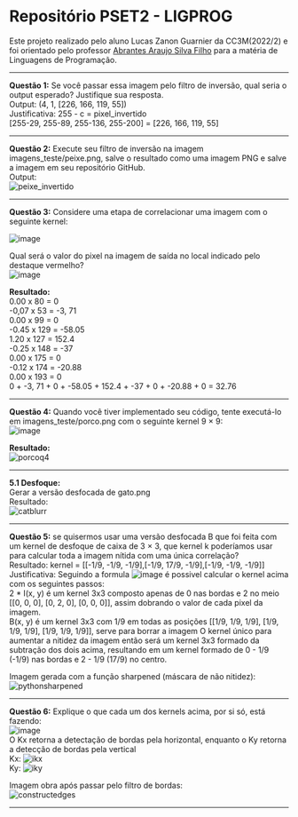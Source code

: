# Repositório PSET2 - LIGPROG

Este projeto realizado pelo aluno Lucas Zanon Guarnier da CC3M(2022/2) e foi orientado pelo professor [Abrantes Araujo Silva Filho](https://github.com/abrantesasf)  para a matéria de Linguagens de Programação.

---
**Questão 1:** Se você passar essa imagem pelo filtro de inversão, qual seria o output esperado? Justifique sua resposta.  
Output: (4, 1, [226, 166, 119, 55])  
Justificativa: 255 - c = pixel_invertido  
[255-29, 255-89, 255-136, 255-200] = [226, 166, 119, 55]  

---
**Questão 2:** Execute seu filtro de inversão na imagem imagens_teste/peixe.png, salve o resultado como uma imagem PNG e salve a imagem em seu repositório GitHub.  
Output:  
![peixe_invertido](https://user-images.githubusercontent.com/89659834/188334954-7ee3f4ac-3fb4-4897-aba7-344462517e6d.png)  

---
**Questão 3:** Considere uma etapa de correlacionar uma imagem com o seguinte kernel:  

![image](https://user-images.githubusercontent.com/89659834/188338472-3d1ada5d-f963-4632-a401-66998b5bec01.png)  

 Qual será o valor do pixel na imagem de saída no local indicado pelo destaque vermelho?  
 ![image](https://user-images.githubusercontent.com/89659834/188335871-473a44f4-33ce-4895-a78f-309cc5803db7.png)  
 
 **Resultado:**  
0.00 x 80 = 0  
 -0,07 x 53 = -3, 71  
 0.00 x 99 = 0  
 -0.45 x 129 = -58.05  
 1.20 x 127 = 152.4  
 -0.25 x 148 = -37  
 0.00 x 175 = 0  
 -0.12 x 174 =  -20.88  
 0.00 x 193 = 0  
 0 + -3, 71 + 0 + -58.05 + 152.4 + -37 + 0 + -20.88 + 0 = 32.76  
 
---
**Questão 4:** Quando você tiver implementado seu código, tente executá-lo em imagens_teste/porco.png com o seguinte kernel 9 × 9:  
![image](https://user-images.githubusercontent.com/89659834/188336350-76612d2d-e63a-4fbd-8a99-663203fa6435.png)
  
**Resultado:**  
![porcoq4](https://user-images.githubusercontent.com/89659834/188336391-461fa933-b424-4d9e-846f-b116c48704ff.png)
  
---
**5.1 Desfoque:**  
Gerar a versão desfocada de gato.png  
Resultado:  
![catblurr](https://user-images.githubusercontent.com/89659834/188336785-37966cb8-3734-42c7-97fd-a2a086075297.png)

---
**Questão 5:** se quisermos usar uma versão desfocada B que foi feita com um kernel de desfoque de caixa de 3 × 3, que kernel k poderíamos usar para calcular toda a imagem nítida com uma única correlação?  
Resultado: kernel = [[-1/9, -1/9, -1/9],[-1/9, 17/9, -1/9],[-1/9, -1/9, -1/9]]  
Justificativa: Seguindo a formula ![image](https://user-images.githubusercontent.com/89659834/188337930-22ccb721-ccd6-497c-b1b5-f3240e311e85.png) é possivel calcular o kernel acima com os seguintes passos:  
2 * I(x, y) é um kernel 3x3 composto apenas de 0 nas bordas e 2 no meio [[0, 0, 0], [0, 2, 0], [0, 0, 0]], assim dobrando o valor de cada pixel da imagem.  
B(x, y) é um kernel 3x3 com 1/9 em todas as posições [[1/9, 1/9, 1/9], [1/9, 1/9, 1/9], [1/9, 1/9, 1/9]], serve para borrar a imagem
O kernel único para aumentar a nitidez da imagem então será um kernel 3x3 formado da subtração dos dois acima, resultando em um kernel formado de 0 - 1/9 (-1/9) nas bordas e 2 - 1/9 (17/9) no centro.  
  
Imagem gerada com a função sharpened (máscara de não nitidez):  
![pythonsharpened](https://user-images.githubusercontent.com/89659834/188338124-3ef86cab-b166-4c8d-9e4e-26c13a508fc4.png)  

---
**Questão 6:** Explique o que cada um dos kernels acima, por si só, está fazendo:  
![image](https://user-images.githubusercontent.com/89659834/188338346-416b34c5-ce06-4d5e-9cde-0fdcb88cecc9.png)  
O Kx retorna a detectação de bordas pela horizontal, enquanto o Ky retorna a detecção de bordas pela vertical  
Kx: ![ikx](https://user-images.githubusercontent.com/89659834/188338287-43c9d1df-62b0-4e37-9fda-1317952771e9.png)  
Ky: ![iky](https://user-images.githubusercontent.com/89659834/188338291-0c362bb1-435c-41b7-a306-7d215f196313.png)
  
Imagem obra após passar pelo filtro de bordas:  
![constructedges](https://user-images.githubusercontent.com/89659834/188338323-349465ac-c15b-443e-ab53-dc41580307c3.png)
  
---  
